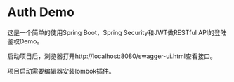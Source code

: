 # Auth Demo
这是一个简单的使用Spring Boot，Spring Security和JWT做RESTful API的登陆鉴权Demo。

启动项目后，浏览器打开http://localhost:8080/swagger-ui.html查看接口。

项目启动需要编辑器安装lombok插件。
